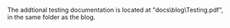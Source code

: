 The addtional testing documentation is located at "docs\blog\Testing.pdf", in the same folder as the blog.